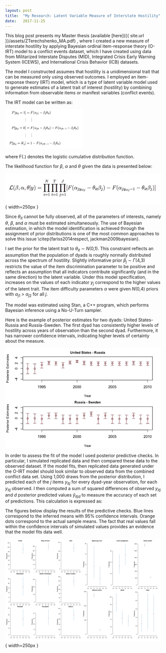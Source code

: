 ```yaml
---
layout: post
title:  "My Research: Latent Variable Measure of Interstate Hostility"
date:   2017-11-25 
---
```


This blog post presents my Master thesis (available [here]({{ site.url }}/assets/ZTerechshenko_MA.pdf) , where I created a new measure of interstate hostility by applying Bayesian ordinal item-response theory (O-IRT) model to a conflict events dataset, which I have created using data from Militarized Interstate Disputes (MID), Integrated Crisis Early Warning System (ICEWS), and International Crisis Behavior (ICB) datasets. 

The model I constructed assumes that hostility is a unidimensional trait that can be measured only using observed outcomes. I employed an item-response theory (IRT) model, which is a type of latent variable model used to generate estimates of a latent trait of interest (hostility) by combining information from observable items or manifest variables (conflict events). 

The IRT model can be written as:

<img src="./assets/IRT-1.png" alt="my caption" style="width: 250px;"/>

where F(.) denotes the logistic cumulative distribution function.

The likelihood function for $\beta$, $\alpha$ and $\theta$ given the data is presented below:

![png](/assets/IRT-2.png){ width=250px }

Since *θ*<sub>*it*</sub> cannot be fully observed, all of the parameters of interests, namely $\theta$, $\beta$, and $\alpha$ must be estimated simultaneously. The use of Bayesian estimation, in which the model identification is achieved through the assignment of prior distributions is one of the most common approaches to solve this issue \citep{fariss2014respect, jackman2009bayesian}.

I set the prior for the latent trait  to *θ*<sub>*it*</sub> ∼ *N*(0,1). This constraint reflects an assumption that the population of dyads is roughly normally distributed across the spectrum of hostility.  Slightly informative prior *β*<sub>*j*</sub> ∼ *Γ*(4,3)  restricts the value of the item discrimination parameter to be positive and reflects an assumption that all indicators contribute significantly (and in the same direction) to the latent variable. Under this model specification, increases on the values of each indicator $y_j$ correspond to the higher values of the latent trait. The item difficulty parameters $\alpha$ were given *N*(0,4) priors with $\alpha_{j1}$ > $\alpha_{j2}$ for all $j$. 

The model was estimated using Stan, a C++ program, which performs Bayesian inference  using a No-U-Turn sampler.

Here is the example of posterior estimates for two dyads: United States-Russia and Russia-Sweden.  The first dyad has consistently higher levels of hostility across years of observation than the second dyad. Furthermore, it has narrower confidence intervals, indicating higher levels of certainty about the measure.


![jpeg](/assets/PostEstim.jpeg)


In order to assess the fit of the model I used posterior predictive checks. In particular, I simulated replicated data and then compared these data to the observed dataset. If the model fits, then replicated data generated under the O-IRT model should look similar to observed data from the combined conflict data set. Using 1,000 draws from the posterior distribution, I predicted each of the $\mathit{j}$ items $y_{itj}$ for every dyad-year observation, for each $y_{itj}$ observed. I then computed a sum of squared differences of observed $y_{itj}$ and $\mathit{d}$ posterior predicted values *ŷ*<sub>*itjd*</sub> to measure the accuracy of each set of predictions. This calculation is expressed as:


The figures below display the results of the predictive checks. Blue lines correspond to the inferred means with 95\% confidence intervals. Orange dots correspond to the actual sample means. The fact that real values fall within the confidence intervals of simulated values provides an evidence that the model fits data well.


![png](/assets/postpredchecks.png){ width=250px }









